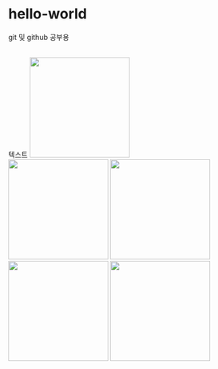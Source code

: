# hello-world
git 및 github 공부용

<div>
  <br>
    텍스트
    <img width="200" src="https://user-images.githubusercontent.com/41371709/49079971-75756480-f285-11e8-9fb2-094ae8dbba74.jpg">
   </br>
<img width="200" src="https://user-images.githubusercontent.com/41371709/49079974-76a69180-f285-11e8-9505-086bd07c9a25.jpg">
<img width="200" src="https://user-images.githubusercontent.com/41371709/49079978-78705500-f285-11e8-9c3b-59218fc6235b.jpg">
<img width="200" src="https://user-images.githubusercontent.com/41371709/49079979-7a3a1880-f285-11e8-9ca4-56de0ba4c04a.jpg">
<img width="200" src="https://user-images.githubusercontent.com/41371709/49079980-7b6b4580-f285-11e8-82aa-e5d368ba8005.jpg">
</div>

